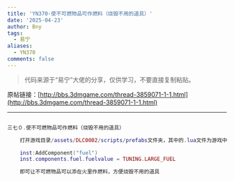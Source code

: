 ```yaml
---
title: 'YN370-使不可燃物品可作燃料（烧毁不用的道具）'
date: '2025-04-23'
author: Bny
tags:
  - 易宁
aliases:
  - YN370
comments: false
---
```


> 代码来源于“易宁”大佬的分享，仅供学习，不要直接复制粘贴。

原帖链接：[http://bbs.3dmgame.com/thread-3859071-1-1.html](http://bbs.3dmgame.com/thread-3859071-1-1.html)

---

```lua  

三七０.使不可燃物品可作燃料（烧毁不用的道具）	打开游戏目录/assets/DLC0002/scripts/prefabs文件夹，其中的.lua文件为游戏中的物品。举例让普通背包可作燃料被烧毁：用记事本打开游戏目录/assets/DLC0002/scripts/prefabs/backpack.lua，在inst:AddComponent("inspectable")的下一行插入以下内容：	inst:AddComponent("fuel")	inst.components.fuel.fuelvalue = TUNING.LARGE_FUEL	即可让不可燃物品可以添在火里作燃料，方便烧毁不用的道具

```  

